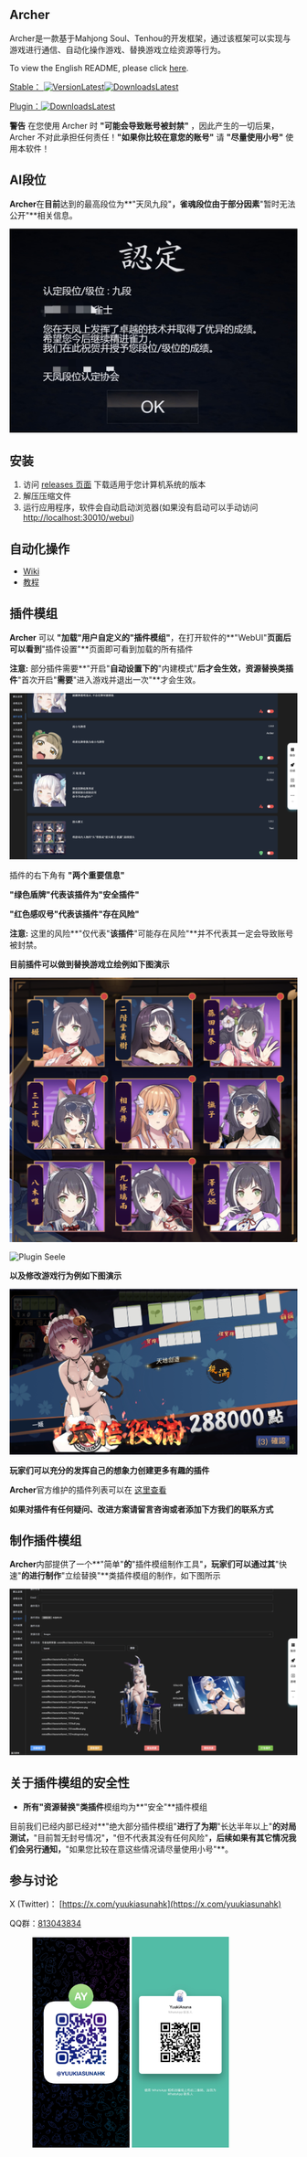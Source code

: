 ## Archer

Archer是一款基于Mahjong Soul、Tenhou的开发框架，通过该框架可以实现与游戏进行通信、自动化操作游戏、替换游戏立绘资源等行为。

To view the English README, please click [here](./README_EN.md).

[Stable： ![VersionLatest](https://img.shields.io/github/release/moxcomic/archer.svg)![DownloadsLatest](https://img.shields.io/github/downloads/moxcomic/archer/latest/total.svg)](https://github.com/moxcomic/archer/releases/latest)

[Plugin：![DownloadsLatest](https://img.shields.io/github/downloads/moxcomic/archer/plugin/total.svg)](https://github.com/moxcomic/archer/releases/plugin)

**警告** 在您使用 Archer 时 **"可能会导致账号被封禁"** ，因此产生的一切后果，Archer 不对此承担任何责任！**"如果你比较在意您的账号"** 请 **"尽量使用小号"** 使用本软件！

## AI段位

**Archer**在**目前**达到的最高段位为**"天凤九段"**，**雀魂**段位由于部分因素**"暂时无法公开"**相关信息。

![rank_9_dan](./rank_9_dan.jpg)

## 安装

1. 访问 [releases 页面](https://github.com/moxcomic/archer/releases/latest) 下载适用于您计算机系统的版本
2. 解压压缩文件
3. 运行应用程序，软件会自动启动浏览器(如果没有启动可以手动访问 [http://localhost:30010/webui](http://localhost:30010/webui))

## 自动化操作

- [Wiki](https://github.com/moxcomic/archer/wiki)
- [教程](https://github.com/moxcomic/archer/blob/main/lesson/Navigation.md)

## 插件模组

**Archer** 可以 **"加载"**用户自定义的**"插件模组"**，在打开软件的**"WebUI"**页面后可以看到**"插件设置"**页面即可看到加载的所有插件

**注意:** 部分插件需要**"开启"**自动设置下的**"内建模式"**后才会生效，资源替换类插件**"首次开启"**需要**"进入游戏并退出一次"**才会生效。

![Plugin Setting](./plugin_setting.png)

插件的右下角有 **"两个重要信息"**

**"绿色盾牌"**代表该插件为**"安全插件"**

**"红色感叹号"**代表该插件**"存在风险"**

**注意:** 这里的风险**"仅代表"**该插件**"可能存在风险"**并不代表其一定会导致账号被封禁。

**目前插件可以做到替换游戏立绘例如下图演示**

![Plugin JieTouBW](./plugin_jietoubw.png)

![Plugin Seele](./plugin_seele.png)

**以及修改游戏行为例如下图演示**

![Plugin EndingEdit](./plugin_ending_edit.png)

**玩家们可以充分的发挥自己的想象力创建更多有趣的插件**

**Archer**官方维护的插件列表可以在 [这里查看](https://github.com/moxcomic/archer/releases/tag/plugin)

**如果对插件有任何疑问、改进方案请留言咨询或者添加下方我们的联系方式**

## 制作插件模组

**Archer**内部提供了一个**"简单"**的**"插件模组制作工具"**，玩家们可以通过其**"快速"**的进行制作**"立绘替换"**类插件模组的制作，如下图所示

![Plugin Make](./plugin_make.png)

## 关于插件模组的安全性

- **所有"资源替换"类插件**模组均为**"安全"**插件模组

目前我们已经内部已经对**"绝大部分插件模组"**进行了为期**"长达半年以上"**的对局测试，**"目前暂无封号情况"**，**"但不代表其没有任何风险"**，后续如果有其它情况我们会另行通知，**"如果您比较在意这些情况请尽量使用小号"**。

## 参与讨论

X (Twitter)： [https://x.com/yuukiasunahk](https://x.com/yuukiasunahk)

QQ群：[813043834](http://qm.qq.com/cgi-bin/qm/qr?_wv=1027&k=lpj-aL7OUe2vy5rSo13Pb-L5nPpLn1SQ&authKey=tlxLDUf6SOkh%2BJtfmgzYW9Ff0oScjghCKMLNRlLUuo1HKBZOk%2BHlfiVi9d05n2LX&noverify=0&group_code=813043834)

<figure class="two">
    <img src="./telegram.jpg" width=170>
    <img src="./whatsapp.jpg" width=170>
</figure>